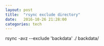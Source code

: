 ```yaml
---
layout: post
title:  "rsync exclude directory"
date:   2016-10-26 21:28:00
categories: tech
---
```


rsync -avz --exclude 'backdata' ./ backdata/
